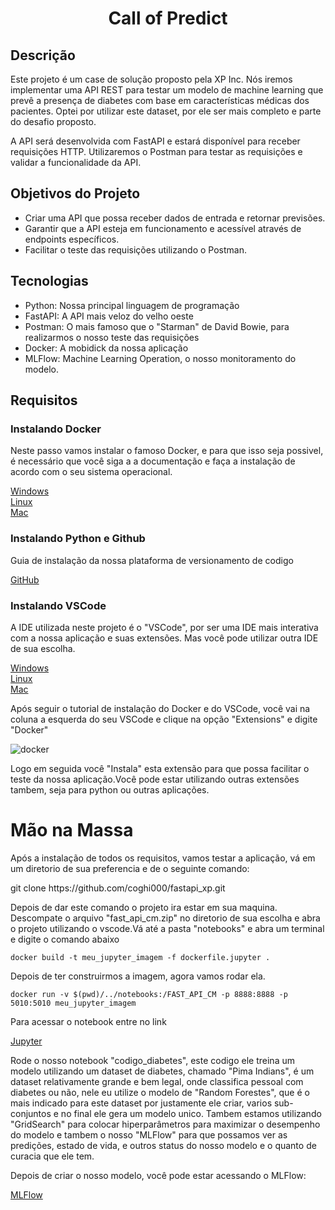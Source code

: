 <h1 align="center">Call of Predict</h1>

<h2>Descrição</h2>
<p>Este projeto é um case de solução proposto pela XP Inc. Nós iremos implementar uma API REST para testar um modelo de machine learning que prevê a presença de diabetes com base em características médicas dos pacientes. Optei por utilizar este dataset, por ele ser mais completo e parte do desafio proposto.</p>

<p>A API será desenvolvida com FastAPI e estará disponível para receber requisições HTTP. Utilizaremos o Postman para testar as requisições e validar a funcionalidade da API.</p>
<h2>Objetivos do Projeto</h2>
<ul>
  <li>Criar uma API que possa receber dados de entrada e retornar previsões.</li>
  <li>Garantir que a API esteja em funcionamento e acessível através de endpoints específicos.</li>
  <li>Facilitar o teste das requisições utilizando o Postman.</li>
</ul>

<h2>Tecnologias</h2>
<ul>
  <li>Python: Nossa principal linguagem de programação</li>
  <li>FastAPI: A API mais veloz do velho oeste</li>
  <li>Postman: O mais famoso que o "Starman" de David Bowie, para realizarmos o nosso teste das requisições</li>
  <li>Docker: A mobidick da nossa aplicação</li>
  <li>MLFlow: Machine Learning Operation, o nosso monitoramento do modelo.</li>
</ul>

<h2>Requisitos</h2>
  <h3>Instalando Docker</h2>
<p> Neste passo vamos instalar o famoso Docker, e para que isso seja possivel, é necessário que você siga a a documentação e faça a instalação de acordo com o seu sistema operacional.</p>
 <a href=https://learn.microsoft.com/pt-br/virtualization/windowscontainers/manage-docker/configure-docker-daemon> Windows</a>
 <br>
 <a href=https://docs.docker.com/desktop/install/linux-install/>Linux</a>
 <br>
 <a href=https://docs.docker.com/desktop/install/mac-install/>Mac</a>
 <br>

 <h3>Instalando Python e Github</h3>
 <p>Guia de instalação da nossa plataforma de versionamento de codigo</p>
<a href=https://github.com/git-guides/install-git>GitHub</a>

 <h3>Instalando VSCode</h3>
<p>A IDE utilizada neste projeto é o "VSCode", por ser uma IDE mais interativa com a nossa aplicação e suas extensões. Mas você pode utilizar outra IDE de sua escolha.</p>

 <a href=https://code.visualstudio.com/download> Windows</a>
  <br>
  <a href=https://code.visualstudio.com/download/>Linux</a>
  <br>
  <a href=https://code.visualstudio.com/download/>Mac</a>
  
<p>Após seguir o tutorial de instalação do Docker e do VSCode, você vai na coluna a esquerda do seu VSCode e clique na opção "Extensions" e digite "Docker"</p>

   ![docker](https://brianchristner.io/content/images/2019/03/vs-code-docker-2.png)
<p>Logo em seguida você "Instala" esta extensão para que possa facilitar o teste da nossa aplicação.Você pode estar utilizando outras extensões tambem, seja para python ou outras aplicações.</p>


<h1>Mão na Massa</h1>
  <p>Após a instalação de todos os requisitos, vamos testar a aplicação, vá em um diretorio de sua preferencia e de o seguinte comando:</p>
        <p>git clone https://github.com/coghi000/fastapi_xp.git</p>

<p>Depois de dar este comando o projeto ira estar em sua maquina. Descompate o arquivo "fast_api_cm.zip" no diretorio de sua escolha e abra o projeto utilizando o vscode.Vá até a pasta "notebooks" e abra um terminal e digite o comando abaixo</p>
  
    docker build -t meu_jupyter_imagem -f dockerfile.jupyter .

<p>Depois de ter construirmos a imagem, agora vamos rodar ela.</p>

    docker run -v $(pwd)/../notebooks:/FAST_API_CM -p 8888:8888 -p 5010:5010 meu_jupyter_imagem

<p>Para acessar o notebook entre no link </p>

  <a href=http://localhost:8888/tree?>Jupyter</a>

 <p>Rode o nosso notebook "codigo_diabetes", este codigo ele treina um modelo utilizando um dataset de diabetes, chamado "Pima Indians", é um dataset relativamente grande e bem legal, onde classifica pessoal com diabetes ou não, nele eu utilize o modelo de "Random Forestes", que é o mais indicado para este dataset por justamente ele criar, varios sub-conjuntos  e no final ele gera um modelo unico. Tambem estamos utilizando "GridSearch" para colocar  hiperparâmetros para maximizar o desempenho do modelo e tambem o nosso "MLFlow" para que possamos ver as predições, estado de vida, e outros status do nosso modelo e o quanto de curacia que ele tem.</p>

 <p>Depois de criar o nosso modelo, você pode estar acessando o MLFlow:</p>
 <a href=http://0.0.0.0:5010 >MLFlow</a>

  



  
  


   
